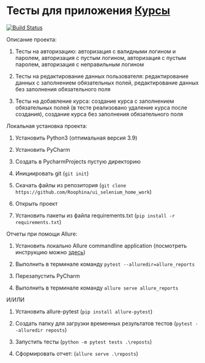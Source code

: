 # Тесты для приложения [Курсы](https://qacoursemoodle.innopolis.university/)
[![Build Status](https://app.travis-ci.com/Roophina/ui_selenium_home_work.svg?branch=master)](https://app.travis-ci.com/Roophina/ui_selenium_home)


Описание проекта:

1) Тесты на авторизацию: авторизация с валидными логином и паролем, авторизация с пустым логином, авторизация с пустым паролем, авторизация с неправильным логином

2) Тесты на редактирование данных пользователя: редактирование данных с заполнением обязательных полей, редактирование данных без заполнения обязательного поля

3) Тесты на добавление курса: создание курса с заполнением обязательных полей (в тесте реализовано удаление курса после создания), создание курса без заполнения обязательного поля


Локальная установка проекта:

1) Установить Python3 (оптимальная версия 3.9)

2) Установить PyCharm

3) Создать в PycharmProjects пустую директорию

4) Инициировать git (`git init`)

5) Скачать файлы из репозитория (`git clone https://github.com/Roophina/ui_selenium_home_work`)

6) Открыть проект

7) Установить пакеты из файла requirements.txt (`pip install -r requirements.txt`)



Отчеты при помощи Allure:

1) Установить локально Allure commandline application (посмотреть инструкцию можно [здесь](https://docs.qameta.io/allure/))

2) Выполнить в терминале команду `pytest --alluredir=allure_reports`

3) Перезапустить PyCharm

4) Выполнить в терминале команду `allure serve allure_reports`

И/ИЛИ

1) Установить allure-pytest (`pip install allure-pytest`)

2) Создать папку для загрузки временных результатов тестов (`pytest --alluredir reposts`)

3) Запустить тесты (`python -m pytest tests .\reposts`)

4) Сформировать отчет: (`allure serve .\reposts`)

